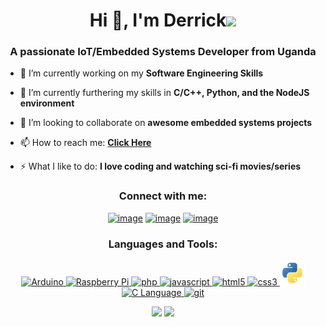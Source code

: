 <h1 align="center">Hi 👋, I'm Derrick<img height="40" src="https://emoji.gg/assets/emoji/7333-parrotdance.gif"></h1>
<h3 align="center">A passionate IoT/Embedded Systems Developer from Uganda</h3>

- 🔭 I’m currently working on my **Software Engineering Skills**

- 🌱 I’m currently furthering my skills in **C/C++, Python, and the NodeJS environment**

- 👯 I’m looking to collaborate on **awesome embedded systems projects**

- 📫 How to reach me: **[Click Here](mailto:derrickmal123@gmail.com)**

- ⚡ What I like to do: **I love coding and watching sci-fi movies/series**

<h3 align="center">Connect with me:</h3>
<div align="center">
  
[![image](https://img.shields.io/badge/Twitter-1DA1F2?style=for-the-badge&logo=twitter&logoColor=white)](https://twitter.com/malderok01)
[![image](https://img.shields.io/badge/Gmail-D14836?style=for-the-badge&logo=gmail&logoColor=white)](mailto:derrickmal123@gmail.com)
[![image](https://img.shields.io/badge/LinkedIn-0077B5?style=for-the-badge&logo=linkedin&logoColor=white)](https://www.linkedin.com/in/derrick-l-mayiku/)
</div>

<h3 align="center">Languages and Tools:</h3>

<p align="center">
  <a href="https://www.arduino.cc/" target="_blank"> 
    <img src="https://cdn.cdnlogo.com/logos/a/22/arduino.svg" alt="Arduino" width="40" height="40"/> 
  </a>
  <a href="https://www.raspberrypi.org/" target="_blank"> 
    <img src="https://cdn.cdnlogo.com/logos/r/98/raspberry-pi.svg" alt="Raspberry Pi" width="40" height="40"/> 
  </a>
  <a href="https://www.php.net/" target="_blank"> 
    <img src="https://user-images.githubusercontent.com/40387583/180991091-be573d94-6ce2-4998-ad05-c2e5c0aced2c.png" alt="php" width="40" height="40"/> 
  </a>
  <a href="https://www.javascript.com/" target="_blank"> 
    <img src="https://cdn.jsdelivr.net/gh/devicons/devicon/icons/javascript/javascript-original.svg" alt="javascript" width="40" height="40"/> 
  </a>
  <a href="https://www.w3.org/html/" target="_blank"> 
    <img src="https://cdn.jsdelivr.net/gh/devicons/devicon/icons/html5/html5-plain-wordmark.svg" alt="html5" width="40" height="40"/> 
  </a>
  <a href="https://www.w3schools.com/css/" target="_blank"> 
    <img src="https://cdn.jsdelivr.net/gh/devicons/devicon/icons/css3/css3-plain-wordmark.svg" alt="css3" width="40" height="40"/> 
  </a> 
  <a href="https://www.python.org" target="_blank"> 
    <img src="https://raw.githubusercontent.com/devicons/devicon/master/icons/python/python-original.svg" alt="python" width="40" height="40"/> 
  </a>   
   <a href="https://www.w3schools.com/c/" target="_blank"> 
    <img src="https://upload.wikimedia.org/wikipedia/commons/1/18/C_Programming_Language.svg" alt="C Language" width="40" height="40"/> 
  </a>
  <a href="https://git-scm.com/" target="_blank"> 
    <img src="https://www.vectorlogo.zone/logos/git-scm/git-scm-icon.svg" alt="git" width="40" height="40"/> 
  </a>
</p>

<p align= "center">
  <img height= "150" src="https://github-readme-stats.vercel.app/api?username=DeroMal&theme=react&show_icons=true&include_all_commits=true" />
  <img height= "150" src="https://github-readme-stats.vercel.app/api/top-langs/?username=DeroMal&theme=react&langs_count=7&layout=compact&hide=yacc,gdscript" />
</p>
